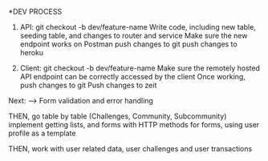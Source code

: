 *DEV PROCESS
1. API: 
git checkout -b dev/feature-name
Write code, including new table, seeding table, and changes to router and service
Make sure the new endpoint works on Postman
push changes to git
push changes to heroku 

2. Client:
git checkout -b dev/feature-name
Make sure the remotely hosted API endpoint can be correctly accessed by the client
Once working, push changes to git
Push changes to zeit

Next: 
--> Form validation and error handling

THEN, go table by table (Challenges, Community, Subcommunity) implement getting lists, and forms with 
HTTP methods for forms, using user profile as a template

THEN, work with user related data, user challenges and user transactions

